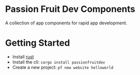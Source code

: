 # Passion Fruit Dev Components
A collection of app components for rapid app development.

# Getting Started
- Install [rust](https://www.rust-lang.org/tools/install)
- Install the cli: `cargo install passionfruitdev`
- Create a new project: `pf new website helloworld`
